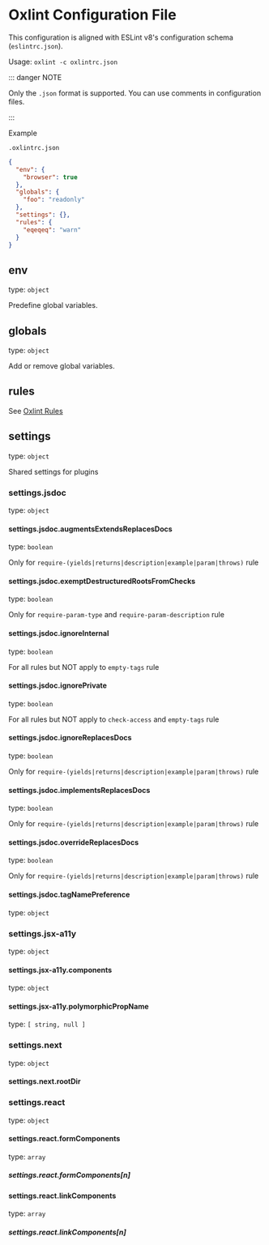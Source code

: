 # Oxlint Configuration File

This configuration is aligned with ESLint v8's configuration schema (`eslintrc.json`).

Usage: `oxlint -c oxlintrc.json`

::: danger NOTE

Only the `.json` format is supported. You can use comments in configuration files.

:::

Example

`.oxlintrc.json`

```json
{
  "env": {
    "browser": true
  },
  "globals": {
    "foo": "readonly"
  },
  "settings": {},
  "rules": {
    "eqeqeq": "warn"
  }
}
```

## env

type: `object`

Predefine global variables.

## globals

type: `object`

Add or remove global variables.

## rules

See [Oxlint Rules](./rules)

## settings

type: `object`

Shared settings for plugins

### settings.jsdoc

type: `object`

#### settings.jsdoc.augmentsExtendsReplacesDocs

type: `boolean`

Only for `require-(yields|returns|description|example|param|throws)` rule

#### settings.jsdoc.exemptDestructuredRootsFromChecks

type: `boolean`

Only for `require-param-type` and `require-param-description` rule

#### settings.jsdoc.ignoreInternal

type: `boolean`

For all rules but NOT apply to `empty-tags` rule

#### settings.jsdoc.ignorePrivate

type: `boolean`

For all rules but NOT apply to `check-access` and `empty-tags` rule

#### settings.jsdoc.ignoreReplacesDocs

type: `boolean`

Only for `require-(yields|returns|description|example|param|throws)` rule

#### settings.jsdoc.implementsReplacesDocs

type: `boolean`

Only for `require-(yields|returns|description|example|param|throws)` rule

#### settings.jsdoc.overrideReplacesDocs

type: `boolean`

Only for `require-(yields|returns|description|example|param|throws)` rule

#### settings.jsdoc.tagNamePreference

type: `object`

### settings.jsx-a11y

type: `object`

#### settings.jsx-a11y.components

type: `object`

#### settings.jsx-a11y.polymorphicPropName

type: `[
  string,
  null
]`

### settings.next

type: `object`

#### settings.next.rootDir

### settings.react

type: `object`

#### settings.react.formComponents

type: `array`

##### settings.react.formComponents[n]

#### settings.react.linkComponents

type: `array`

##### settings.react.linkComponents[n]
